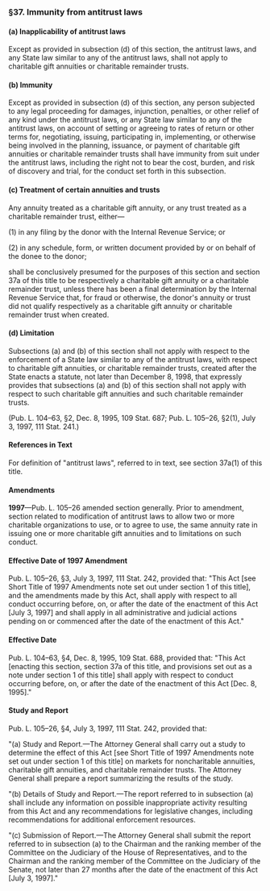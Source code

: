 ### §37. Immunity from antitrust laws ###

#### (a) Inapplicability of antitrust laws ####

Except as provided in subsection (d) of this section, the antitrust laws, and any State law similar to any of the antitrust laws, shall not apply to charitable gift annuities or charitable remainder trusts.

#### (b) Immunity ####

Except as provided in subsection (d) of this section, any person subjected to any legal proceeding for damages, injunction, penalties, or other relief of any kind under the antitrust laws, or any State law similar to any of the antitrust laws, on account of setting or agreeing to rates of return or other terms for, negotiating, issuing, participating in, implementing, or otherwise being involved in the planning, issuance, or payment of charitable gift annuities or charitable remainder trusts shall have immunity from suit under the antitrust laws, including the right not to bear the cost, burden, and risk of discovery and trial, for the conduct set forth in this subsection.

#### (c) Treatment of certain annuities and trusts ####

Any annuity treated as a charitable gift annuity, or any trust treated as a charitable remainder trust, either—

(1) in any filing by the donor with the Internal Revenue Service; or

(2) in any schedule, form, or written document provided by or on behalf of the donee to the donor;

shall be conclusively presumed for the purposes of this section and section 37a of this title to be respectively a charitable gift annuity or a charitable remainder trust, unless there has been a final determination by the Internal Revenue Service that, for fraud or otherwise, the donor's annuity or trust did not qualify respectively as a charitable gift annuity or charitable remainder trust when created.

#### (d) Limitation ####

Subsections (a) and (b) of this section shall not apply with respect to the enforcement of a State law similar to any of the antitrust laws, with respect to charitable gift annuities, or charitable remainder trusts, created after the State enacts a statute, not later than December 8, 1998, that expressly provides that subsections (a) and (b) of this section shall not apply with respect to such charitable gift annuities and such charitable remainder trusts.

(Pub. L. 104–63, §2, Dec. 8, 1995, 109 Stat. 687; Pub. L. 105–26, §2(1), July 3, 1997, 111 Stat. 241.)

#### References in Text ####

For definition of "antitrust laws", referred to in text, see section 37a(1) of this title.

#### Amendments ####

**1997**—Pub. L. 105–26 amended section generally. Prior to amendment, section related to modification of antitrust laws to allow two or more charitable organizations to use, or to agree to use, the same annuity rate in issuing one or more charitable gift annuities and to limitations on such conduct.

#### Effective Date of 1997 Amendment ####

Pub. L. 105–26, §3, July 3, 1997, 111 Stat. 242, provided that: "This Act [see Short Title of 1997 Amendments note set out under section 1 of this title], and the amendments made by this Act, shall apply with respect to all conduct occurring before, on, or after the date of the enactment of this Act [July 3, 1997] and shall apply in all administrative and judicial actions pending on or commenced after the date of the enactment of this Act."

#### Effective Date ####

Pub. L. 104–63, §4, Dec. 8, 1995, 109 Stat. 688, provided that: "This Act [enacting this section, section 37a of this title, and provisions set out as a note under section 1 of this title] shall apply with respect to conduct occurring before, on, or after the date of the enactment of this Act [Dec. 8, 1995]."

#### Study and Report ####

Pub. L. 105–26, §4, July 3, 1997, 111 Stat. 242, provided that:

"(a) Study and Report.—The Attorney General shall carry out a study to determine the effect of this Act [see Short Title of 1997 Amendments note set out under section 1 of this title] on markets for noncharitable annuities, charitable gift annuities, and charitable remainder trusts. The Attorney General shall prepare a report summarizing the results of the study.

"(b) Details of Study and Report.—The report referred to in subsection (a) shall include any information on possible inappropriate activity resulting from this Act and any recommendations for legislative changes, including recommendations for additional enforcement resources.

"(c) Submission of Report.—The Attorney General shall submit the report referred to in subsection (a) to the Chairman and the ranking member of the Committee on the Judiciary of the House of Representatives, and to the Chairman and the ranking member of the Committee on the Judiciary of the Senate, not later than 27 months after the date of the enactment of this Act [July 3, 1997]."